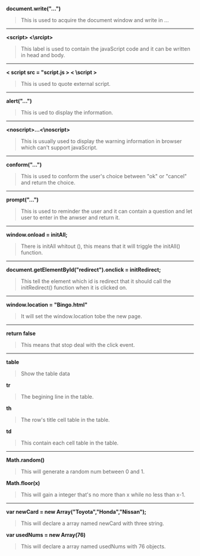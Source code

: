 **document.write("...")**
>This is used to acquire the document window
>and write in ...
****
**&lt;script&gt; &lt;\\srcipt&gt;**
>This label is used to contain  the javaScript code
>and it can be written in head and body.

****
**&lt; script src = "script.js &gt; &lt; \\script &gt;**
>This is used to quote external script.

****
**alert("...")**
>This is ued to display the information.

****
**&lt;noscript&gt;...&lt;\\noscript&gt;**
>This is usually used to display the warning
>information in browser which can't support
>javaScript.

****
**conform("...")**
>This is used to conform the user's choice
>between "ok" or "cancel" and return the choice.

****
**prompt("...")**
>This is used to reminder the user and it can contain
>a question and let user to enter in the anwser and
>return it.

****
**window.onload = initAll;**
>There is initAll whitout (), this means that it will
>triggle the initAll() function.

****
**document.getElementById("redirect").onclick = initRedirect;**
>This tell the element which id is redirect that it should
>call the initRedirect() function when it is clicked on.

****
**window.location = "Bingo.html"**
>It will set the window.location tobe the new page.

****
**return false**
>This means that stop deal with the click event.

****
**table**
>Show the table data

**tr**
>The begining line in the table.

**th**
>The row's title cell table in the table.

**td**
>This contain each cell table in the table.

****
**Math.random()**
>This will generate a random num between 0 and 1.

**Math.floor(x)**
>This will gain a integer that's no more than x while
>no less than x-1.

****
**var newCard = new Array("Toyota","Honda","Nissan");**
>This will declare a array named newCard with three string.

**var usedNums = new Array(76)**
>This will declare a array named usedNums with 76 objects.

